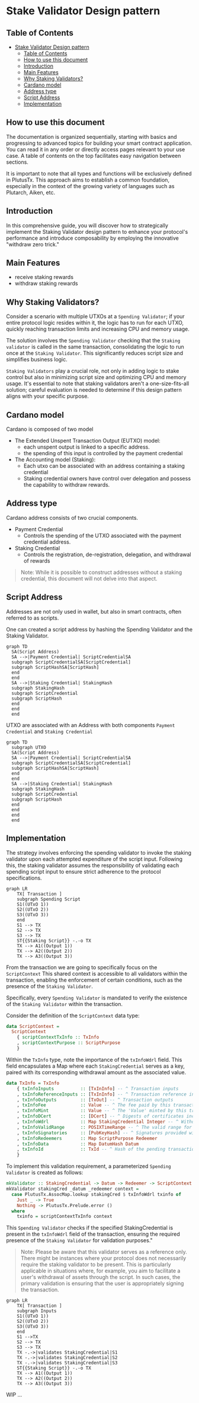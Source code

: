 # Stake Validator Design pattern

## Table of Contents

- [Stake Validator Design pattern](#stake-validator-design-pattern)
  - [Table of Contents](#table-of-contents)
  - [How to use this document](#how-to-use-this-document)
  - [Introduction](#introduction)
  - [Main Features](#main-features)
  - [Why Staking Validators?](#why-staking-validators)
  - [Cardano model](#cardano-model)
  - [Address type](#address-type)
  - [Script Address](#script-address)
  - [Implementation](#implementation)

## How to use this document
The documentation is organized sequentially, starting with basics and progressing to advanced topics for
building your smart contract application.
You can read it in any order or directly access pages relevant to your use case. 
A table of contents on the top facilitates easy navigation between sections.


It is important to note that all types and functions will be exclusively defined in PlutusTx.
This approach aims to establish a common foundation, especially in the context of the growing variety of languages such as Plutarch, Aiken, etc.

## Introduction
In this comprehensive guide, you will discover how to strategically implement the Staking Validator design pattern to enhance your protocol's performance and introduce composability by employing the innovative "withdraw zero trick." 



## Main Features
- receive staking rewards
- withdraw staking rewards


##  Why Staking Validators?

Consider a scenario with multiple UTXOs at a `Spending Validator`; if your entire protocol logic resides within it, the logic has to run for each UTXO, quickly reaching transaction limits and increasing CPU and memory usage.

The solution involves the `Spending Validator` checking that the `Staking validator` is called in the same transaction, consolidating the logic to run once at the `Staking Validator`. This significantly reduces script size and simplifies business logic.

`Staking Validators` play a crucial role, not only in adding logic to stake control but also in minimizing script size and optimizing CPU and memory usage. 
It's essential to note that staking validators aren't a one-size-fits-all solution; careful evaluation is needed to determine if this design pattern aligns with your specific purpose.

## Cardano model
Cardano is composed of two model
- The Extended Unspent Transaction Output (EUTXO) model:
    - each unspent output is linked to a specific address. 
    - the spending of this input is controlled by the payment credential
- The Accounting model (Staking):
    - Each utxo can be associated with an address containing a staking credential
    - Staking credential owners have control over delegation and possess the capability to withdraw rewards.

## Address type
Cardano address consists of two crucial components.
 - Payment Credential
    - Controls the spending of the UTXO associated with the payment credential address.
 - Staking Credential
    - Controls the registration, de-registration, delegation, and withdrawal of rewards 
> Note: While it is possible to construct addresses without a staking credential, this document will not delve into that aspect.

## Script Address
Addresses are not only used in wallet, but also in smart contracts, often referred to as scripts.

One can created a script address by hashing the Spending Validator and the Staking Validator. 

```mermaid
graph TD
  SA(Script Address)
  SA -->|Payment Credential| ScriptCredentialSA
  subgraph ScriptCredentialSA[ScriptCredential]
  subgraph ScriptHashSA[ScriptHash]
  end
  end
  SA -->|Staking Credential| StakingHash
  subgraph StakingHash
  subgraph ScriptCredential
  subgraph ScriptHash
  end
  end
  end
```

UTXO are associated with an Address with both components `Payment Credential` and `Staking Credential`

```mermaid
graph TD
  subgraph UTXO
  SA(Script Address)
  SA -->|Payment Credential| ScriptCredentialSA
  subgraph ScriptCredentialSA[ScriptCredential]
  subgraph ScriptHashSA[ScriptHash]
  end
  end
  SA -->|Staking Credential| StakingHash
  subgraph StakingHash
  subgraph ScriptCredential
  subgraph ScriptHash
  end
  end
  end
  end
```
## Implementation

The strategy involves enforcing the spending validator to invoke the staking validator upon each attempted expenditure of the script input.
Following this, the staking validator assumes the responsibility of validating each spending script input to ensure strict adherence to the protocol specifications.

```mermaid
graph LR
    TX[ Transaction ]
    subgraph Spending Script
    S1((UTxO 1))
    S2((UTxO 2))
    S3((UTxO 3))
    end
    S1 --> TX
    S2 --> TX
    S3 --> TX
    ST{{Staking Script}} -.-o TX
    TX --> A1((Output 1))
    TX --> A2((Output 2))
    TX --> A3((Output 3))
```

From the transaction we are going to specifically focus on the `ScriptContext`
This shared context is accessible to all validators within the transaction, enabling the enforcement of certain conditions, such as the presence of the `Staking Validator`.

Specifically, every `Spending Validator` is mandated to verify the existence of the `Staking Validator` within the transaction.

Consider the definition of the `ScriptContext` data type:

```haskell
data ScriptContext = 
  ScriptContext 
    { scriptContextTxInfo :: TxInfo
    , scriptContextPurpose :: ScriptPurpose 
    }
```

Within the `TxInfo` type, note the importance of the `txInfoWdrl` field.
This field encapsulates a Map where each `StakingCredential` serves as a key, paired with its corresponding withdrawal amount as the associated value.

```haskell
data TxInfo = TxInfo
    { txInfoInputs          :: [TxInInfo] -- ^ Transaction inputs
    , txInfoReferenceInputs :: [TxInInfo] -- ^ Transaction reference inputs
    , txInfoOutputs         :: [TxOut] -- ^ Transaction outputs
    , txInfoFee             :: Value -- ^ The fee paid by this transaction.
    , txInfoMint            :: Value -- ^ The 'Value' minted by this transaction.
    , txInfoDCert           :: [DCert] -- ^ Digests of certificates included in this transaction
    , txInfoWdrl            :: Map StakingCredential Integer -- ^ Withdrawals
    , txInfoValidRange      :: POSIXTimeRange -- ^ The valid range for the transaction.
    , txInfoSignatories     :: [PubKeyHash] -- ^ Signatures provided with the transaction, attested that they all signed the tx
    , txInfoRedeemers       :: Map ScriptPurpose Redeemer
    , txInfoData            :: Map DatumHash Datum
    , txInfoId              :: TxId -- ^ Hash of the pending transaction (excluding witnesses)
    }
```

To implement this validation requirement, a parameterized `Spending Validator` is created as follows:

```haskell
mkValidator :: StakingCredential -> Datum -> Redeemer -> ScriptContext -> Bool
mkValidator stakingCred _datum _redeemer context =
  case PlutusTx.AssocMap.lookup stakingCred $ txInfoWdrl txinfo of
    Just _ -> True
    Nothing -> PlutusTx.Prelude.error ()
  where
    txinfo = scriptContextTxInfo context
```
This `Spending Validator` checks if the specified StakingCredential is present in the `txInfoWdrl` field of the transaction, ensuring the required presence of the `Staking Validator` for validation purposes."

> Note: Please be aware that this validator serves as a reference only. There might be instances where your protocol does not necessarily require the staking validator to be present. This is particularly applicable in situations where, for example, you aim to facilitate a user's withdrawal of assets through the script. In such cases, the primary validation is ensuring that the user is appropriately signing the transaction.

```mermaid
graph LR
    TX[ Transaction ]
    subgraph Inputs
    S1((UTxO 1))
    S2((UTxO 2))
    S3((UTxO 3))
    end
    S1 -->TX
    S2 --> TX
    S3 --> TX
    TX -.->|validates StakingCredential|S1
    TX -.->|validates StakingCredential|S2
    TX -.->|validates StakingCredential|S3
    ST{{Staking Script}} -.-o TX
    TX --> A1((Output 1))
    TX --> A2((Output 2))
    TX --> A3((Output 3))
```


WIP ...